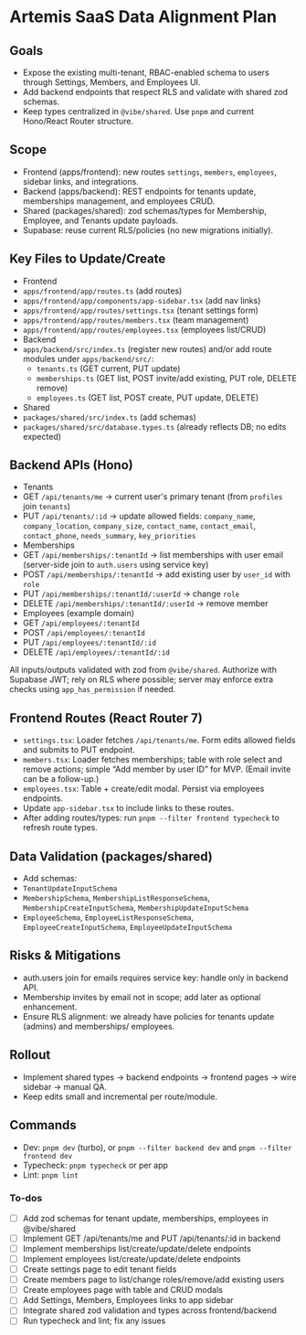 <!-- 566c74d9-2979-44a9-a43e-da838f888c1a c2839453-f5c9-4d9f-88b8-0e0c1ea0e472 -->
# Artemis SaaS Data Alignment Plan

## Goals

- Expose the existing multi-tenant, RBAC-enabled schema to users through Settings, Members, and Employees UI.
- Add backend endpoints that respect RLS and validate with shared zod schemas.
- Keep types centralized in `@vibe/shared`. Use `pnpm` and current Hono/React Router structure.

## Scope

- Frontend (apps/frontend): new routes `settings`, `members`, `employees`, sidebar links, and integrations.
- Backend (apps/backend): REST endpoints for tenants update, memberships management, and employees CRUD.
- Shared (packages/shared): zod schemas/types for Membership, Employee, and Tenants update payloads.
- Supabase: reuse current RLS/policies (no new migrations initially).

## Key Files to Update/Create

- Frontend
- `apps/frontend/app/routes.ts` (add routes)
- `apps/frontend/app/components/app-sidebar.tsx` (add nav links)
- `apps/frontend/app/routes/settings.tsx` (tenant settings form)
- `apps/frontend/app/routes/members.tsx` (team management)
- `apps/frontend/app/routes/employees.tsx` (employees list/CRUD)
- Backend
- `apps/backend/src/index.ts` (register new routes) and/or add route modules under `apps/backend/src/`:
  - `tenants.ts` (GET current, PUT update)
  - `memberships.ts` (GET list, POST invite/add existing, PUT role, DELETE remove)
  - `employees.ts` (GET list, POST create, PUT update, DELETE)
- Shared
- `packages/shared/src/index.ts` (add schemas)
- `packages/shared/src/database.types.ts` (already reflects DB; no edits expected)

## Backend APIs (Hono)

- Tenants
- GET `/api/tenants/me` → current user's primary tenant (from `profiles` join `tenants`)
- PUT `/api/tenants/:id` → update allowed fields: `company_name`, `company_location`, `company_size`, `contact_name`, `contact_email`, `contact_phone`, `needs_summary`, `key_priorities`
- Memberships
- GET `/api/memberships/:tenantId` → list memberships with user email (server-side join to `auth.users` using service key)
- POST `/api/memberships/:tenantId` → add existing user by `user_id` with `role`
- PUT `/api/memberships/:tenantId/:userId` → change `role`
- DELETE `/api/memberships/:tenantId/:userId` → remove member
- Employees (example domain)
- GET `/api/employees/:tenantId`
- POST `/api/employees/:tenantId`
- PUT `/api/employees/:tenantId/:id`
- DELETE `/api/employees/:tenantId/:id`

All inputs/outputs validated with zod from `@vibe/shared`. Authorize with Supabase JWT; rely on RLS where possible; server may enforce extra checks using `app_has_permission` if needed.

## Frontend Routes (React Router 7)

- `settings.tsx`: Loader fetches `/api/tenants/me`. Form edits allowed fields and submits to PUT endpoint.
- `members.tsx`: Loader fetches memberships; table with role select and remove actions; simple “Add member by user ID” for MVP. (Email invite can be a follow-up.)
- `employees.tsx`: Table + create/edit modal. Persist via employees endpoints.
- Update `app-sidebar.tsx` to include links to these routes.
- After adding routes/types: run `pnpm --filter frontend typecheck` to refresh route types.

## Data Validation (packages/shared)

- Add schemas:
- `TenantUpdateInputSchema`
- `MembershipSchema`, `MembershipListResponseSchema`, `MembershipCreateInputSchema`, `MembershipUpdateInputSchema`
- `EmployeeSchema`, `EmployeeListResponseSchema`, `EmployeeCreateInputSchema`, `EmployeeUpdateInputSchema`

## Risks & Mitigations

- auth.users join for emails requires service key: handle only in backend API.
- Membership invites by email not in scope; add later as optional enhancement.
- Ensure RLS alignment: we already have policies for tenants update (admins) and memberships/ employees.

## Rollout

- Implement shared types → backend endpoints → frontend pages → wire sidebar → manual QA.
- Keep edits small and incremental per route/module.

## Commands

- Dev: `pnpm dev` (turbo), or `pnpm --filter backend dev` and `pnpm --filter frontend dev`
- Typecheck: `pnpm typecheck` or per app
- Lint: `pnpm lint`

### To-dos

- [ ] Add zod schemas for tenant update, memberships, employees in @vibe/shared
- [ ] Implement GET /api/tenants/me and PUT /api/tenants/:id in backend
- [ ] Implement memberships list/create/update/delete endpoints
- [ ] Implement employees list/create/update/delete endpoints
- [ ] Create settings page to edit tenant fields
- [ ] Create members page to list/change roles/remove/add existing users
- [ ] Create employees page with table and CRUD modals
- [ ] Add Settings, Members, Employees links to app sidebar
- [ ] Integrate shared zod validation and types across frontend/backend
- [ ] Run typecheck and lint; fix any issues